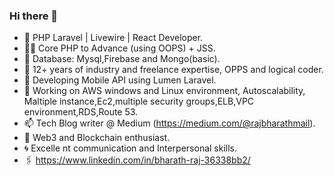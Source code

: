 ### Hi there 👋


- 🔭 PHP Laravel | Livewire | React Developer.
- 🧑‍💻 Core PHP to Advance (using OOPS) + JSS.
- 📅 Database: Mysql,Firebase and Mongo(basic).
- 🌱 12+ years of industry and freelance expertise, OPPS and logical coder.
- 🤔 Developing Mobile API using Lumen Laravel.
- 💬 Working on AWS windows and Linux environment, Autoscalability, Maltiple instance,Ec2,multiple security groups,ELB,VPC environment,RDS,Route 53.
- 📫 Tech Blog writer @ Medium (https://medium.com/@rajbharathmail).
- 👯 Web3 and Blockchain enthusiast.
- 🌀 Excelle  nt communication and Interpersonal skills.
- 🖇️ https://www.linkedin.com/in/bharath-raj-36338bb2/





